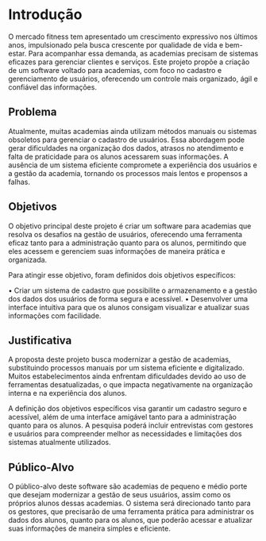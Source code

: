 # Introdução

O mercado fitness tem apresentado um crescimento expressivo nos últimos anos, impulsionado pela busca crescente por qualidade de vida e bem-estar. Para acompanhar essa demanda, as academias precisam de sistemas eficazes para gerenciar clientes e serviços. Este projeto propõe a criação de um software voltado para academias, com foco no cadastro e gerenciamento de usuários, oferecendo um controle mais organizado, ágil e confiável das informações.

## Problema

Atualmente, muitas academias ainda utilizam métodos manuais ou sistemas obsoletos para gerenciar o cadastro de usuários. Essa abordagem pode gerar dificuldades na organização dos dados, atrasos no atendimento e falta de praticidade para os alunos acessarem suas informações. A ausência de um sistema eficiente compromete a experiência dos usuários e a gestão da academia, tornando os processos mais lentos e propensos a falhas.

## Objetivos

O objetivo principal deste projeto é criar um software para academias que resolva os desafios na gestão de usuários, oferecendo uma ferramenta eficaz tanto para a administração quanto para os alunos, permitindo que eles acessem e gerenciem suas informações de maneira prática e organizada.

Para atingir esse objetivo, foram definidos dois objetivos específicos:

• Criar um sistema de cadastro que possibilite o armazenamento e a gestão dos dados dos usuários de forma segura e acessível.
• Desenvolver uma interface intuitiva para que os alunos consigam visualizar e atualizar suas informações com facilidade.

## Justificativa

A proposta deste projeto busca modernizar a gestão de academias, substituindo processos manuais por um sistema eficiente e digitalizado. Muitos estabelecimentos ainda enfrentam dificuldades devido ao uso de ferramentas desatualizadas, o que impacta negativamente na organização interna e na experiência dos alunos.

A definição dos objetivos específicos visa garantir um cadastro seguro e acessível, além de uma interface amigável tanto para a administração quanto para os alunos. A pesquisa poderá incluir entrevistas com gestores e usuários para compreender melhor as necessidades e limitações dos sistemas atualmente utilizados.

## Público-Alvo

O público-alvo deste software são academias de pequeno e médio porte que desejam modernizar a gestão de seus usuários, assim como os próprios alunos dessas academias. O sistema será direcionado tanto para os gestores, que precisarão de uma ferramenta prática para administrar os dados dos alunos, quanto para os alunos, que poderão acessar e atualizar suas informações de maneira simples e eficiente.
